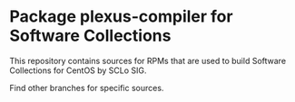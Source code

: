 # Package plexus-compiler for Software Collections

This repository contains sources for RPMs that are used
to build Software Collections for CentOS by SCLo SIG.

Find other branches for specific sources.
